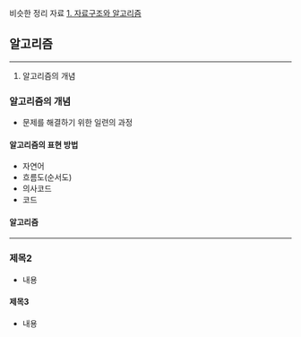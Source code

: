 비슷한 정리 자료
[1. 자료구조와 알고리즘](카테고리%20별%20정리%20노트/티스토리%20글%20백업/자료구조/1.%20자료구조와%20알고리즘.md)


##  알고리즘
---
1. 알고리즘의 개념

### 알고리즘의 개념
- 문제를 해결하기 위한 일련의 과정

#### 알고리즘의 표현 방법
- 자연어
- 흐름도(순서도)
- 의사코드
- 코드

#### 알고리즘


--- 
### 제목2
- 내용

#### 제목3
- 내용



